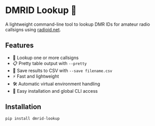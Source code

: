 # DMRID Lookup 📡

A lightweight command-line tool to lookup DMR IDs for amateur radio callsigns using [radioid.net](https://www.radioid.net/).

## Features

- 🔎 Lookup one or more callsigns
- 📋 Pretty table output with `--pretty`
- 📂 Save results to CSV with `--save filename.csv`
- ⚡ Fast and lightweight
- 🛠️ Automatic virtual environment handling
- 🚀 Easy installation and global CLI access

## Installation

```bash
pip install dmrid-lookup

